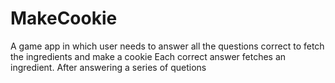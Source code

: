 # MakeCookie
A game app in which user needs to answer all the questions correct to fetch the ingredients and make a cookie
Each correct answer fetches an ingredient.
After answering a series of quetions
